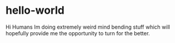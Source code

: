 # hello-world
Hi Humans
Im doing extremely weird mind bending stuff which will hopefully provide me the opportunity to turn for the better.

